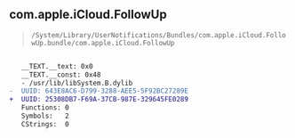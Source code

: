 ## com.apple.iCloud.FollowUp

> `/System/Library/UserNotifications/Bundles/com.apple.iCloud.FollowUp.bundle/com.apple.iCloud.FollowUp`

```diff

   __TEXT.__text: 0x0
   __TEXT.__const: 0x48
   - /usr/lib/libSystem.B.dylib
-  UUID: 643E8AC6-D799-3288-AEE5-5F92BC27289E
+  UUID: 25308DB7-F69A-37CB-987E-329645FE0289
   Functions: 0
   Symbols:   2
   CStrings:  0

```
